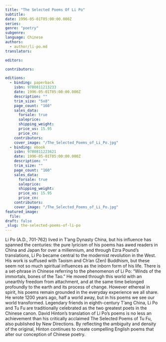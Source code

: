 ```yaml
---
title: "The Selected Poems Of Li Po"
subtitle:
date: 1996-05-01T05:00:00.000Z
series:
genre: "poetry"
subgenre:
language: Chinese
authors:
  - author/li-po.md
translators:

editors:

contributors:

editions:
  - binding: paperback
    isbn: 9780811213233
    date: 1996-05-01T05:00:00.000Z
    description: ""
    trim_size: "5x8"
    page_count: "160"
    sales_data:
      forsale: true
      saleprice:
      shipping_weight:
      price_us: 15.95
      price_cn:
    contributors:
    cover_image: "/The_Selected_Poems_of_Li_Po.jpg"
  - binding: ebook
    isbn: 9780811223621
    date: 1996-05-01T05:00:00.000Z
    description: ""
    trim_size: ""
    page_count: "160"
    sales_data:
      forsale: true
      saleprice:
      shipping_weight:
      price_us: 15.95
      price_cn:
    contributors:
    cover_image: "/The_Selected_Poems_of_Li_Po.jpg"
featured_image:
  file:
draft: false
_slug: the-selected-poems-of-li-po
---
```


Li Po (A.D., 701-762) lived in T’ang Dynasty China, but his influence has spanned the centuries: the pure lyricism of his poems has awed readers in China and Japan for over a millennium, and through Ezra Pound’s translations, Li Po became central to the modernist revolution in the West. His work is suffused with Taoism and Ch’an (Zen) Buddhism, but these seem not so much spiritual influences as the inborn form of his life. There is a set-phrase in Chinese referring to the phenomenon of Li Po: “Winds of the immortals, bones of the Tao.” He moved through this world with an unearthly freedom from attachment, and at the same time belonged profoundly to the earth and its process of change. However ethereal in spirit, his poems remain grounded in the everyday experience we all share. He wrote 1200 years ago, half a world away, but in his poems we see our world transformed. Legendary friends in eighth-century T’ang China, Li Po and Tu Fu are traditionally celebrated as the two greatest poets in the Chinese canon. David Hinton’s translation of Li Po’s poems is no less an achievement than his critically acclaimed The Selected Poems of Tu Fu, also published by New Directions. By reflecting the ambiguity and density of the original, Hinton continues to create compelling English poems that alter our conception of Chinese poetry.

